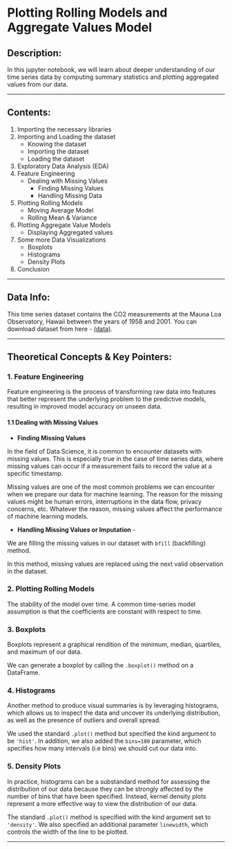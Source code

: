 # Plotting Rolling Models and Aggregate Values Model

## Description:
In this jupyter notebook, we will learn about deeper understanding of our time series data by computing summary statistics and plotting aggregated values from our data.

---
## Contents:
1. Importing the necessary libraries
2. Importing and Loading the dataset
    - Knowing the dataset
    - Importing the dataset
    - Loading the dataset
3. Exploratory Data Analysis (EDA)
4. Feature Engineering
    - Dealing with Missing Values
      - Finding Missing Values
      - Handling Missing Data
5. Plotting Rolling Models
    - Moving Average Model
    - Rolling Mean & Variance
6. Plotting Aggregate Value Models
    - Displaying Aggregated values
7. Some more Data Visualizations
    - Boxplots
    - Histograms
    - Density Plots
8. Conclusion

---
## Data Info:
This time series dataset contains the CO2 measurements at the Mauna Loa Observatory, Hawaii between the years of 1958 and 2001. You can download dataset from here - [(data)](https://github.com/Ravjot03/Visualizing-Time-Series-Data-in-Python/blob/main/Chapter-2/ch2_co2_levels.csv).

---
## Theoretical Concepts & Key Pointers:

### 1. Feature Engineering
Feature engineering is the process of transforming raw data into features that better represent the underlying problem to the predictive models, resulting in improved model accuracy on unseen data.

#### 1.1 Dealing with Missing Values

- **Finding Missing Values**
 
In the field of Data Science, it is common to encounter datasets with missing values. This is especially true in the case of time series data, where missing values can occur if a measurement fails to record the value at a specific timestamp.

Missing values are one of the most common problems we can encounter when we prepare our data for machine learning. The reason for the missing values might be human errors, interruptions in the data flow, privacy concerns, etc. Whatever the reason, missing values affect the performance of machine learning models.

- **Handling Missing Values or Imputation** -

We are filling the missing values in our dataset with `bfill` (backfilling) method.

In this method, missing values are replaced using the next valid observation in the dataset.

### 2. Plotting Rolling Models

The stability of the model over time. A common time-series model assumption is that the coefficients are constant with respect to time.

### 3. Boxplots

Boxplots represent a graphical rendition of the minimum, median, quartiles, and maximum of our data.

We can generate a boxplot by calling the `.boxplot()` method on a DataFrame.

### 4. Histograms

Another method to produce visual summaries is by leveraging histograms, which allows us to inspect the data and uncover its underlying distribution, as well as the presence of outliers and overall spread.

We used the standard `.plot()` method but specified the kind argument to be `'hist'`. In addition, we also added the `bins=100` parameter, which specifies how many intervals (i.e bins) we should cut our data into.

### 5. Density Plots

In practice, histograms can be a substandard method for assessing the distribution of our data because they can be strongly affected by the number of bins that have been specified. Instead, kernel density plots represent a more effective way to view the distribution of our data.

The standard `.plot()` method is specified with the kind argument set to `'density'`. We also specified an additional parameter `linewidth`, which controls the width of the line to be plotted.

---
